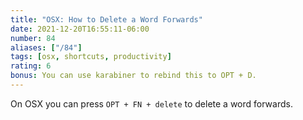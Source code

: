 ```yaml
---
title: "OSX: How to Delete a Word Forwards"
date: 2021-12-20T16:55:11-06:00
number: 84
aliases: ["/84"]
tags: [osx, shortcuts, productivity]
rating: 6
bonus: You can use karabiner to rebind this to OPT + D.
---
```


On OSX you can press `OPT + FN + delete` to delete a word forwards.
